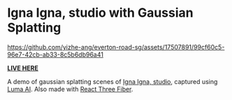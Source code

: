 # Igna Igna, studio with Gaussian Splatting


https://github.com/yizhe-ang/everton-road-sg/assets/17507891/99cf60c5-96e7-42cb-ab33-8c5b6db96a41


[**LIVE HERE**](https://yizhe-ang.github.io/everton-road-sg/)

A demo of gaussian splatting scenes of [Igna Igna, studio](https://www.google.com/maps/place/Everton+Rd/@1.2756464,103.8386912,17z/data=!3m1!4b1!4m6!3m5!1s0x31da196eb6c83dc1:0x21fa5d961e862412!8m2!3d1.2756464!4d103.8386912!16s%2Fg%2F1tdb1smt?entry=ttu), captured using [Luma AI](https://github.com/lumalabs/luma-web-examples). Also made with [React Three Fiber](https://docs.pmnd.rs/react-three-fiber/getting-started/introduction).
